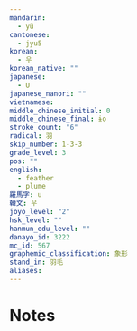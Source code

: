 ```yaml
---
mandarin:
  - yǔ
cantonese:
  - jyu5
korean:
  - 우
korean_native: ""
japanese:
  - U
japanese_nanori: ""
vietnamese:
middle_chinese_initial: 0
middle_chinese_final: ɨo
stroke_count: "6"
radical: 羽
skip_number: 1-3-3
grade_level: 3
pos: ""
english:
  - feather
  - plume
羅馬字: u
韓文: 우
joyo_level: "2"
hsk_level: ""
hanmun_edu_level: ""
danayo_id: 3222
mc_id: 567
graphemic_classification: 象形
stand_in: 羽毛
aliases:
---
```


# Notes
